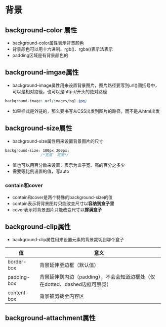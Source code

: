 # 背景

## background-color 属性

- background-color属性表示背景颜色
- 背景颜色可以用十六进制、rgb()、rgba()表示法表示
- padding区域是有背景颜色的

## background-imgae属性

- background-image属性用来设置背景图片，图片路径要写到url()圆括号中，可以是相对路径，也可以是http://开头的绝对路径

```css
background-image: url(images/bg1.jpg)
```

- 如果样式是外链的，那么要书写从CSS出发到图片的路径，而不是从html出发

## background-size属性

- background-size属性用来设置背景图片的尺寸

```css
background-size: 100px 200px;
                /*宽度  高度*/
```

- 值也可以用百分数来设置，表示为盒子宽、高的百分之多少
- 需要等比例设置的值，写auto

### contain和cover

- contain和cover是两个特殊的background-size的值
- contain表示将背景图片只能改变尺寸以**容纳到盒子里**
- cover表示将背景图片只能改变尺寸以**撑满盒子**

## background-clip属性

- background-clip属性用来设置元素的背景裁切到哪个盒子

值|意义
-|-
border-box|背景延伸至边框（默认值）
padding-box|背景延伸到内边（padding），不会会知道边框处（仅在dotted、dashed边框可察觉）
content-box|背景被剪裁至内容区

## background-attachment属性